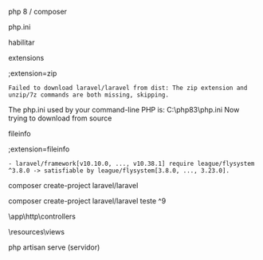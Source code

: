 php 8 / composer

php.ini

habilitar

extensions

;extension=zip

    Failed to download laravel/laravel from dist: The zip extension and unzip/7z commands are both missing, skipping.
The php.ini used by your command-line PHP is: C:\php83\php.ini
    Now trying to download from source

fileinfo 

;extension=fileinfo

    - laravel/framework[v10.10.0, ..., v10.38.1] require league/flysystem ^3.8.0 -> satisfiable by league/flysystem[3.8.0, ..., 3.23.0].

composer create-project laravel/laravel

composer create-project laravel/laravel teste ^9

\app\http\controllers

\resources\views

php artisan serve (servidor)

